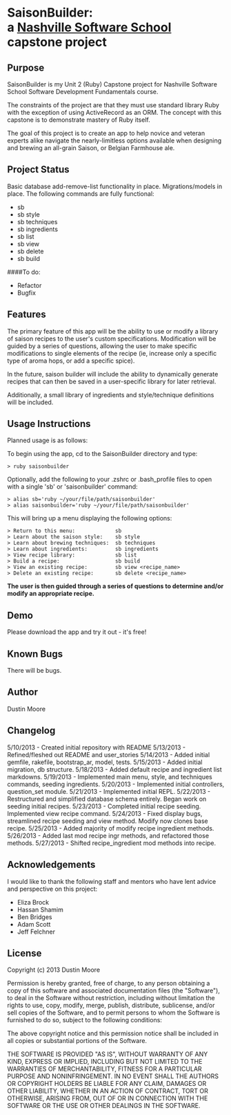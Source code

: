 SaisonBuilder:<br /> a [Nashville Software School](http://www.nashvillesoftwareschool.com) capstone project
================================================


Purpose
-------
SaisonBuilder is my Unit 2 (Ruby) Capstone project for Nashville Software School Software Development Fundamentals course.

The constraints of the project are that they must use standard library Ruby with the exception of using ActiveRecord as an ORM. The concept with this capstone is to demonstrate mastery of Ruby itself.

The goal of this project is to create an app to help novice and veteran experts alike navigate the nearly-limitless options available when designing and brewing an all-grain Saison, or Belgian Farmhouse ale.

Project Status
--------------
Basic database add-remove-list functionality in place.
Migrations/models in place.
The following commands are fully functional:

* sb
* sb style
* sb techniques
* sb ingredients
* sb list
* sb view <recipe name>
* sb delete <recipe name>
* sb build

####To do:

+ Refactor
+ Bugfix

Features
--------
The primary feature of this app will be the ability to use or modify a library of saison recipes to the user's custom specifications. Modification will be guided by a series of questions, allowing the user to make specific modifications to single elements of the recipe (ie, increase only a specific type of aroma hops, or add a specific spice).

In the future, saison builder will include the ability to dynamically generate recipes that can then be saved in a user-specific library for later retrieval.

Additionally, a small library of ingredients and style/technique definitions will be included.

Usage Instructions
------------------
Planned usage is as follows:

To begin using the app, cd to the SaisonBuilder directory and type:

    > ruby saisonbuilder

Optionally, add the following to your .zshrc or .bash_profile files to open
with a single 'sb' or 'saisonbuilder' command:

    > alias sb='ruby ~/your/file/path/saisonbuilder'
    > alias saisonbuilder='ruby ~/your/file/path/saisonbuilder'

This will bring up a menu displaying the following options:

    > Return to this menu:             sb
    > Learn about the saison style:    sb style
    > Learn about brewing techniques:  sb techniques
    > Learn about ingredients:         sb ingredients
    > View recipe library:             sb list
    > Build a recipe:                  sb build
    > View an existing recipe:         sb view <recipe_name>
    > Delete an existing recipe:       sb delete <recipe_name>

**The user is then guided through a series of questions to determine and/or modify an appropriate recipe.**

Demo
----
Please download the app and try it out - it's free!

Known Bugs
----------
There will be bugs.

Author
------
Dustin Moore

Changelog
---------

5/10/2013 - Created initial repository with README
5/13/2013 - Refined/fleshed out README and user_stories
5/14/2013 - Added initial gemfile, rakefile, bootstrap_ar, model, tests.
5/15/2013 - Added initial migration, db structure.
5/18/2013 - Added default recipe and ingredient list markdowns.
5/19/2013 - Implemented main menu, style, and techniques commands, seeding ingredients.
5/20/2013 - Implemented initial controllers, question_set module.
5/21/2013 - Implemented initial REPL.
5/22/2013 - Restructured and simplified database schema entirely. Began work on seeding initial recipes.
5/23/2013 - Completed initial recipe seeding. Implemented view recipe command.
5/24/2013 - Fixed display bugs, streamlined recipe seeding and view method. Modify now clones base recipe.
5/25/2013 - Added majority of modify recipe ingredient methods.
5/26/2013 - Added last mod recipe ingr methods, and refactored those methods.
5/27/2013 - Shifted recipe_ingredient mod methods into recipe.

Acknowledgements
----------------

I would like to thank the following staff and mentors who have lent advice and perspective on this project:

+ Eliza Brock
+ Hassan Shamim
+ Ben Bridges
+ Adam Scott
+ Jeff Felchner

License
-------
Copyright (c) 2013 Dustin Moore

Permission is hereby granted, free of charge, to any person obtaining a copy
of this software and associated documentation files (the "Software"), to deal
in the Software without restriction, including without limitation the rights
to use, copy, modify, merge, publish, distribute, sublicense, and/or sell
copies of the Software, and to permit persons to whom the Software is
furnished to do so, subject to the following conditions:

The above copyright notice and this permission notice shall be included in
all copies or substantial portions of the Software.

THE SOFTWARE IS PROVIDED "AS IS", WITHOUT WARRANTY OF ANY KIND, EXPRESS OR
IMPLIED, INCLUDING BUT NOT LIMITED TO THE WARRANTIES OF MERCHANTABILITY,
FITNESS FOR A PARTICULAR PURPOSE AND NONINFRINGEMENT. IN NO EVENT SHALL THE
AUTHORS OR COPYRIGHT HOLDERS BE LIABLE FOR ANY CLAIM, DAMAGES OR OTHER
LIABILITY, WHETHER IN AN ACTION OF CONTRACT, TORT OR OTHERWISE, ARISING FROM,
OUT OF OR IN CONNECTION WITH THE SOFTWARE OR THE USE OR OTHER DEALINGS IN
THE SOFTWARE.
